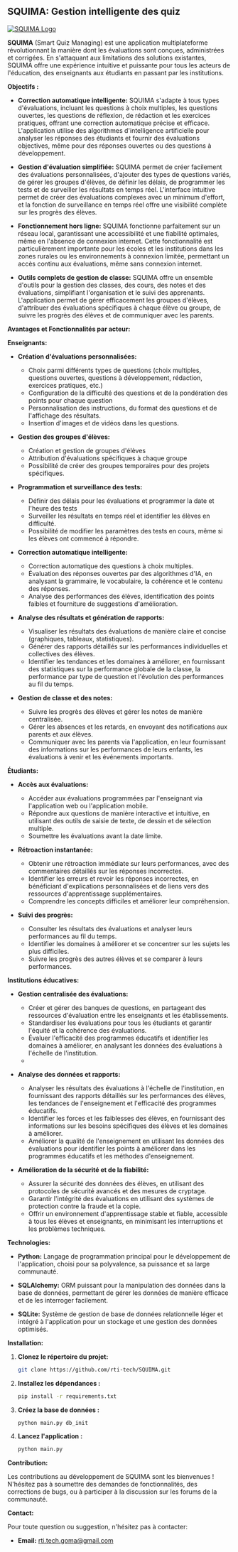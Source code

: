 ## SQUIMA: Gestion intelligente des quiz

[![SQUIMA Logo](https://github.com/RTI-Tech/SQUIMA/blob/main/assets/photo.jpg)](https://github.com/RTI-Tech/SQUIMA/blob/main/assets/photo.jpg)

**SQUIMA** (Smart Quiz Managing) est une application multiplateforme révolutionnant la manière dont les évaluations sont conçues, administrées et corrigées. En s'attaquant aux limitations des solutions existantes, SQUIMA offre une expérience intuitive et puissante pour tous les acteurs de l'éducation, des enseignants aux étudiants en passant par les institutions.

**Objectifs :**

* **Correction automatique intelligente:**  SQUIMA s'adapte à tous types d'évaluations, incluant les questions à choix multiples, les questions ouvertes, les questions de réflexion, de rédaction et les exercices pratiques, offrant une correction automatique précise et efficace. L'application utilise des algorithmes d'intelligence artificielle pour analyser les réponses des étudiants et fournir des évaluations objectives, même pour des réponses ouvertes ou des questions à développement. 

* **Gestion d'évaluation simplifiée:**  SQUIMA permet de créer facilement des évaluations personnalisées, d'ajouter des types de questions variés, de gérer les groupes d'élèves, de définir les délais, de programmer les tests et de surveiller les résultats en temps réel. L'interface intuitive permet de créer des évaluations complexes avec un minimum d'effort, et la fonction de surveillance en temps réel offre une visibilité complète sur les progrès des élèves. 

* **Fonctionnement hors ligne:**  SQUIMA fonctionne parfaitement sur un réseau local, garantissant une accessibilité et une fiabilité optimales, même en l'absence de connexion internet. Cette fonctionnalité est particulièrement importante pour les écoles et les institutions dans les zones rurales ou les environnements à connexion limitée, permettant un accès continu aux évaluations, même sans connexion internet.

* **Outils complets de gestion de classe:**  SQUIMA offre un ensemble d'outils pour la gestion des classes, des cours, des notes et des évaluations, simplifiant l'organisation et le suivi des apprenants. L'application permet de gérer efficacement les groupes d'élèves, d'attribuer des évaluations spécifiques à chaque élève ou groupe, de suivre les progrès des élèves et de communiquer avec les parents.

**Avantages et Fonctionnalités par acteur:**

**Enseignants:**

* **Création d'évaluations personnalisées:**
    * Choix parmi différents types de questions (choix multiples, questions ouvertes, questions à développement, rédaction, exercices pratiques, etc.)
    * Configuration de la difficulté des questions et de la pondération des points pour chaque question
    * Personnalisation des instructions, du format des questions et de l'affichage des résultats.
    * Insertion d'images et de vidéos dans les questions.

* **Gestion des groupes d'élèves:**
    * Création et gestion de groupes d'élèves
    * Attribution d'évaluations spécifiques à chaque groupe
    *  Possibilité de créer des groupes temporaires pour des projets spécifiques.

* **Programmation et surveillance des tests:**
    * Définir des délais pour les évaluations et programmer la date et l'heure des tests
    * Surveiller les résultats en temps réel et identifier les élèves en difficulté.
    * Possibilité de modifier les paramètres des tests en cours, même si les élèves ont commencé à répondre.

* **Correction automatique intelligente:**
    * Correction automatique des questions à choix multiples.
    * Évaluation des réponses ouvertes par des algorithmes d'IA, en analysant la grammaire, le vocabulaire, la cohérence et le contenu des réponses.
    *  Analyse des performances des élèves, identification des points faibles et fourniture de suggestions d'amélioration.

* **Analyse des résultats et génération de rapports:**
    * Visualiser les résultats des évaluations de manière claire et concise (graphiques, tableaux, statistiques).
    * Générer des rapports détaillés sur les performances individuelles et collectives des élèves.
    * Identifier les tendances et les domaines à améliorer, en fournissant des statistiques sur la performance globale de la classe, la performance par type de question et l'évolution des performances au fil du temps.

* **Gestion de classe et des notes:**
    * Suivre les progrès des élèves et gérer les notes de manière centralisée.
    *  Gérer les absences et les retards, en envoyant des notifications aux parents et aux élèves.
    * Communiquer avec les parents via l'application, en leur fournissant des informations sur les performances de leurs enfants, les évaluations à venir et les événements importants.

**Étudiants:**

* **Accès aux évaluations:**
    * Accéder aux évaluations programmées par l'enseignant via l'application web ou l'application mobile.
    * Répondre aux questions de manière interactive et intuitive, en utilisant des outils de saisie de texte, de dessin et de sélection multiple.
    * Soumettre les évaluations avant la date limite.

* **Rétroaction instantanée:**
    * Obtenir une rétroaction immédiate sur leurs performances, avec des commentaires détaillés sur les réponses incorrectes.
    * Identifier les erreurs et revoir les réponses incorrectes, en bénéficiant d'explications personnalisées et de liens vers des ressources d'apprentissage supplémentaires.
    *  Comprendre les concepts difficiles et améliorer leur compréhension.

* **Suivi des progrès:**
    * Consulter les résultats des évaluations et analyser leurs performances au fil du temps.
    * Identifier les domaines à améliorer et se concentrer sur les sujets les plus difficiles.
    * Suivre les progrès des autres élèves et se comparer à leurs performances.

**Institutions éducatives:**

* **Gestion centralisée des évaluations:**
    * Créer et gérer des banques de questions, en partageant des ressources d'évaluation entre les enseignants et les établissements.
    * Standardiser les évaluations pour tous les étudiants et garantir l'équité et la cohérence des évaluations.
    *  Évaluer l'efficacité des programmes éducatifs et identifier les domaines à améliorer, en analysant les données des évaluations à l'échelle de l'institution.
    *  
* **Analyse des données et rapports:**
    * Analyser les résultats des évaluations à l'échelle de l'institution, en fournissant des rapports détaillés sur les performances des élèves, les tendances de l'enseignement et l'efficacité des programmes éducatifs.
    * Identifier les forces et les faiblesses des élèves, en fournissant des informations sur les besoins spécifiques des élèves et les domaines à améliorer.
    * Améliorer la qualité de l'enseignement en utilisant les données des évaluations pour identifier les points à améliorer dans les programmes éducatifs et les méthodes d'enseignement.

* **Amélioration de la sécurité et de la fiabilité:**
    *  Assurer la sécurité des données des élèves, en utilisant des protocoles de sécurité avancés et des mesures de cryptage.
    *  Garantir l'intégrité des évaluations en utilisant des systèmes de protection contre la fraude et la copie.
    *  Offrir un environnement d'apprentissage stable et fiable, accessible à tous les élèves et enseignants, en minimisant les interruptions et les problèmes techniques.

**Technologies:**

* **Python:** Langage de programmation principal pour le développement de l'application, choisi pour sa polyvalence, sa puissance et sa large communauté.

* **SQLAlchemy:**  ORM puissant pour la manipulation des données dans la base de données, permettant de gérer les données de manière efficace et de les interroger facilement.

* **SQLite:**  Système de gestion de base de données relationnelle léger et intégré à l'application pour un stockage et une gestion des données optimisés. 

**Installation:**

1. **Clonez le répertoire du projet:**

   ```bash
   git clone https://github.com/rti-tech/SQUIMA.git
   ```

2. **Installez les dépendances :**

   ```bash
   pip install -r requirements.txt
   ```

3. **Créez la base de données :**

   ```bash
   python main.py db_init
   ```

4. **Lancez l'application :**

   ```bash
   python main.py
   ```

**Contribution:**

Les contributions au développement de SQUIMA sont les bienvenues ! N'hésitez pas à soumettre des demandes de fonctionnalités, des corrections de bugs, ou à participer à la discussion sur les forums de la communauté.

**Contact:**

Pour toute question ou suggestion, n'hésitez pas à contacter:

* **Email:** rti.tech.goma@gmail.com
